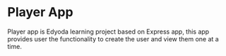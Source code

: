 # Player App

Player app is Edyoda learning project based on Express app, this app provides user the functionality to create the user and view them one at a time. 
